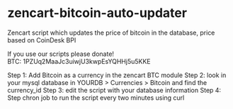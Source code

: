 zencart-bitcoin-auto-updater
============================

Zencart script which updates the price of bitcoin in the database, price based on CoinDesk BPI
  
If you use our scripts please donate!                         
BTC: 1PZUq2MaaJc3uiwjU3kwpEsYQHHj5u5KKE
 
Step 1:  Add Bitcoin as a currency in the zencart BTC module
Step 2: look in your mysql database in YOURDB > Currencies > Bitcoin and find the currency_id
Step 3: edit the script with your database information
Step 4: Step chron job to run the script every two minutes using curl
